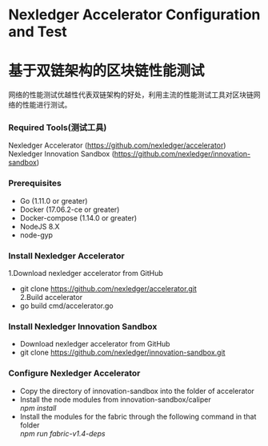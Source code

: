 Nexledger Accelerator Configuration and Test
=
基于双链架构的区块链性能测试
==
网络的性能测试优越性代表双链架构的好处，利用主流的性能测试工具对区块链网络的性能进行测试。  

### Required Tools(测试工具)

Nexledger Accelerator (https://github.com/nexledger/accelerator)  
Nexledger Innovation Sandbox (https://github.com/nexledger/innovation-sandbox)


### Prerequisites

* Go (1.11.0 or greater)  
* Docker (17.06.2-ce or greater)  
* Docker-compose (1.14.0 or greater)  
* NodeJS 8.X  
* node-gyp  

### Install Nexledger Accelerator 

1.Download nexledger accelerator from GitHub  
* git clone https://github.com/nexledger/accelerator.git  
2.Build accelerator  
* go build cmd/accelerator.go  

### Install Nexledger Innovation Sandbox  
* Download nexledger accelerator from GitHub  
* git clone https://github.com/nexledger/innovation-sandbox.git  

### Configure Nexledger Accelerator   
* Copy the directory of innovation-sandbox into the folder of accelerator  
* Install the node modules from innovation-sandbox/caliper  
*npm install*  
* Install the modules for the fabric through the following command in that folder  
*npm run fabric-v1.4-deps*







